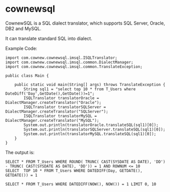 # cownewsql
CownewSQL is a SQL dialect translator, which supports SQL Server, Oracle, DB2 and MySQL. 

It can translate standard SQL into dialect.

Example Code:

```
import com.cownew.cownewsql.imsql.ISQLTranslator;
import com.cownew.cownewsql.imsql.common.DialectManager;
import com.cownew.cownewsql.imsql.common.TranslateException;

public class Main {

	public static void main(String[] args) throws TranslateException {
		String sql1 = "select top 10 * from T_Users where DateDiff('Day',GetDate(),GetDate())=1";
		ISQLTranslator translatorOracle = DialectManager.createTranslator("Oracle");
		ISQLTranslator translatorSQLServer = DialectManager.createTranslator("SQLServer");
		ISQLTranslator translatorMySQL = DialectManager.createTranslator("MySQL");
		System.out.println(translatorOracle.translateSQL(sql1)[0]);
		System.out.println(translatorSQLServer.translateSQL(sql1)[0]);
		System.out.println(translatorMySQL.translateSQL(sql1)[0]);
	}
}
```
The output is:
```
SELECT * FROM T_Users WHERE ROUND( TRUNC( CAST(SYSDATE AS DATE), 'DD') - TRUNC( CAST(SYSDATE AS DATE), 'DD')) = 1 AND ROWNUM <= 10 
SELECT  TOP 10 * FROM T_Users WHERE DATEDIFF(Day, GETDATE(), GETDATE()) = 1

SELECT * FROM T_Users WHERE DATEDIFF(NOW(), NOW()) = 1 LIMIT 0, 10 

```
